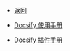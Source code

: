 <!-- _sidebar.md -->

* [返回](./blog/README.md)   <!-- {docsify-ignore} -->

* [Docsify 使用手册](./project/Docsify/DocsifyNotes.md)

* [Docsify 插件手册](./project/Docsify/DocsifyPlugin.md)

